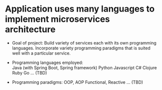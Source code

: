 # Application uses many languages to implement microservices architecture

* Goal of project:
  Build variety of services each with its own programming languages.
  Incorporate variety programming paradigms that is suited well with a particular service.

* Programming languages employed:     
  Java (with Spring Boot, Spring framework)
  Python
  Javascript
  C#
  Clojure
  Ruby
  Go
  ... (TBD)


* Programming paradigms:
  OOP, AOP
  Functional, Reactive
  ... (TBD)




  
